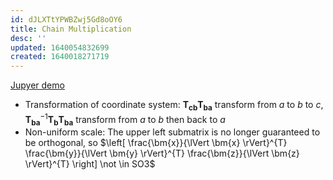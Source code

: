 ```yaml
---
id: dJLXTtYPWBZwj5Gd8oOY6
title: Chain Multiplication
desc: ''
updated: 1640054832699
created: 1640018271719
---
```


[Jupyer demo](/assets/documents/affine_2d.ipynb)

- Transformation of coordinate system: $\bm{T_{cb}} \bm{T_{ba}}$ transform from $a$ to $b$ to $c$, $\bm{{T_{ba}}}^{-1}\bm{T_{b}}\bm{T_{ba}}$ transform from $a$ to $b$ then back to $a$
- Non-uniform scale: The upper left submatrix is no longer guaranteed to be orthogonal, so $\left[ \frac{\bm{x}}{\lVert \bm{x} \rVert}^{T} \frac{\bm{y}}{\lVert \bm{y} \rVert}^{T} \frac{\bm{z}}{\lVert \bm{z} \rVert}^{T} \right] \not \in SO3$

